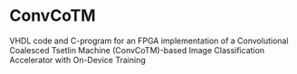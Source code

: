 # ConvCoTM
VHDL code and C-program for an FPGA implementation of a Convolutional Coalesced Tsetlin Machine (ConvCoTM)-based Image Classification Accelerator with On-Device Training
